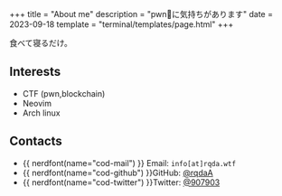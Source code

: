 +++
title = "About me"
description = "pwn🐘に気持ちがあります"
date = 2023-09-18
template = "terminal/templates/page.html"
+++

食べて寝るだけ。

<!-- more -->

## Interests

- CTF (pwn,blockchain)
- Neovim
- Arch linux

## Contacts

- {{ nerdfont(name="cod-mail") }} Email: `info[at]rqda.wtf`
- {{ nerdfont(name="cod-github") }}GitHub: [@rqdaA](https://github.com/rqdaA)
- {{ nerdfont(name="cod-twitter") }}Twitter: [@907903](https://twitter.com/907903)

